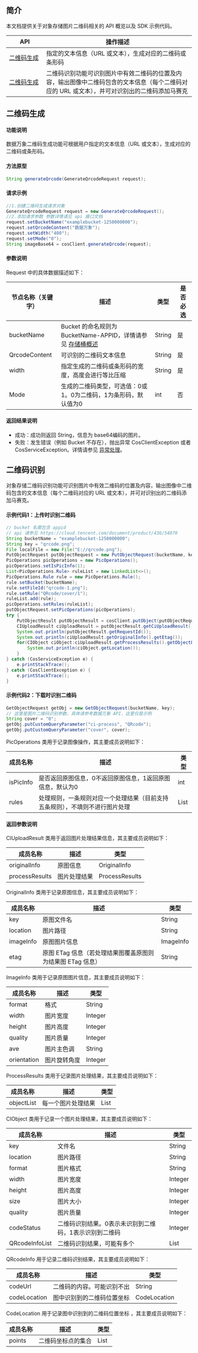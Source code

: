 ## 简介

本文档提供关于对象存储图片二维码相关的 API 概览以及 SDK 示例代码。
<table>
<thead>
<tr>
<th width=20%> API</th>
<th width=80%>操作描述</th>
</tr>
</thead>
<tbody>
<tr>
<td><a href="https://cloud.tencent.com/document/product/460/53491">二维码生成</a></td>
<td>指定的文本信息（URL 或文本），生成对应的二维码或条形码</td>
</tr>
<tr>
<td><a href="https://cloud.tencent.com/document/product/436/54070">二维码生成</a></td>
<td>二维码识别功能可识别图片中有效二维码的位置及内容，输出图像中二维码包含的文本信息（每个二维码对应的 URL 或文本），并可对识别出的二维码添加马赛克</td>
</tr>
</tbody>
</table>

## 二维码生成

#### 功能说明

数据万象二维码生成功能可根据用户指定的文本信息（URL 或文本），生成对应的二维码或条形码。

#### 方法原型

```java
String generateQrcode(GenerateQrcodeRequest request);
```

#### 请求示例

```java
//1.创建二维码生成请求对象
GenerateQrcodeRequest request = new GenerateQrcodeRequest();
//2.添加请求参数 参数详情请见 api 接口文档
request.setBucketName("examplebucket-1250000000");
request.setQrcodeContent("数据万象");
request.setWidth("400");
request.setMode("0");
String imageBase64 = cosClient.generateQrcode(request);
```

#### 参数说明

Request 中的具体数据描述如下：

| 节点名称（关键字）  | 描述                                                     | 类型      | 是否必选 |
| ------------------ | -------------------------------------------------------- | --------- | ---- |
| bucketName |Bucket 的命名规则为 BucketName-APPID，详情请参见 [存储桶概述](https://cloud.tencent.com/document/product/436/13312) | String |是|
| QrcodeContent	  | 可识别的二维码文本信息		 | String    | 是   |
| width  | 指定生成的二维码或条形码的宽度，高度会进行等比压缩		 | String    | 是   |
| Mode  | 生成的二维码类型，可选值：0或1。0为二维码，1为条形码，默认值为0		 | int    | 否   |

#### 返回结果说明

- 成功：成功则返回 String，信息为 base64编码的图片。 
- 失败：发生错误（例如 Bucket 不存在），抛出异常 CosClientException 或者 CosServiceException。详情请参见 [异常处理](https://cloud.tencent.com/document/product/436/35218)。


## 二维码识别

对象存储二维码识别功能可识别图片中有效二维码的位置及内容，输出图像中二维码包含的文本信息（每个二维码对应的 URL 或文本），并可对识别出的二维码添加马赛克。

#### 示例代码1：上传时识别二维码

[//]: # ".cssg-snippet-upload-with-pic-operation"

```java
// bucket 名需包含 appid
// api 请参见 https://cloud.tencent.com/document/product/436/54070
String bucketName = "examplebucket-1250000000";
String key = "qrcode.png";
File localFile = new File("E://qrcode.png");
PutObjectRequest putObjectRequest = new PutObjectRequest(bucketName, key, localFile);
PicOperations picOperations = new PicOperations();
picOperations.setIsPicInfo(1);
List<PicOperations.Rule> ruleList = new LinkedList<>();
PicOperations.Rule rule = new PicOperations.Rule();
rule.setBucket(bucketName);
rule.setFileId("qrcode-1.png");
rule.setRule("QRcode/cover/1");
ruleList.add(rule);
picOperations.setRules(ruleList);
putObjectRequest.setPicOperations(picOperations);
try {
    PutObjectResult putObjectResult = cosClient.putObject(putObjectRequest);
    CIUploadResult ciUploadResult = putObjectResult.getCiUploadResult();
    System.out.println(putObjectResult.getRequestId());
    System.out.println(ciUploadResult.getOriginalInfo().getEtag());
    for(CIObject ciObject:ciUploadResult.getProcessResults().getObjectList()) {
        System.out.println(ciObject.getLocation());
    }
} catch (CosServiceException e) {
    e.printStackTrace();
} catch (CosClientException e) {
    e.printStackTrace();
}
```

#### 示例代码2：下载时识别二维码

[//]: # ".cssg-snippet-process-with-pic-operation"
```java
GetObjectRequest getObj = new GetObjectRequest(bucketName, key);
// 这里是图片二维码识别参数，具体请参考数据万象 API，这里仅是示例
String cover = "0";
getObj.putCustomQueryParameter("ci-process", "QRcode");
getObj.putCustomQueryParameter("cover", cover);
```


PicOperations 类用于记录图像操作，其主要成员说明如下：

| 成员名称  | 描述                                                         | 类型 |
| --------- | ------------------------------------------------------------ | ---- |
| isPicInfo | 是否返回原图信息，0不返回原图信息，1返回原图信息，默认为0    | int  |
| rules     | 处理规则，一条规则对应一个处理结果（目前支持五条规则），不填则不进行图片处理 | List |

#### 返回参数说明

CIUploadResult 类用于返回图片处理结果信息，其主要成员说明如下：

| 成员名称       | 描述         | 类型           |
| -------------- | ------------ | -------------- |
| originalInfo   | 原图信息     | OriginalInfo   |
| processResults | 图片处理结果 | ProcessResults |

  OriginalInfo 类用于记录原图信息，其主要成员说明如下：

| 成员名称  | 描述                                                       | 类型      |
| --------- | ---------------------------------------------------------- | --------- |
| key       | 原图文件名                                                 | String    |
| location  | 图片路径                                                   | String    |
| imageInfo | 原图图片信息                                               | ImageInfo |
| etag      | 原图 ETag 信息（若处理结果图覆盖原图则为结果图 ETag 信息） | String    |

ImageInfo 类用于记录原图图片信息，其主要成员说明如下：

| 成员名称    | 描述         | 类型    |
| ----------- | ------------ | ------- |
| format      | 格式         | String  |
| width       | 图片宽度     | Integer |
| height      | 图片高度     | Integer |
| quality     | 图片质量     | Integer |
| ave         | 图片主色调   | String  |
| orientation | 图片旋转角度 | Integer |

ProcessResults 类用于记录图片处理结果，其主要成员说明如下：

| 成员名称   | 描述               | 类型 |
| ---------- | ------------------ | ---- |
| objectList | 每一个图片处理结果 | List |

CIObject 类用于记录一个图片处理结果，其主要成员说明如下：

| 成员名称       | 描述                                                   | 类型    |
| -------------- | ------------------------------------------------------ | ------- |
| key            | 文件名                                                 | String  |
| location       | 图片路径                                               | String  |
| format         | 图片格式                                               | String  |
| width          | 图片宽度                                               | Integer |
| height         | 图片高度                                               | Integer |
| size           | 图片大小                                               | Integer |
| quality        | 图片质量                                               | Integer |
| codeStatus     | 二维码识别结果。0表示未识别到二维码，1表示识别到二维码 | Integer |
| QRcodeInfoList | 二维码识别结果，可能有多个                             | List    |

QRcodeInfo 用于记录二维码识别结果，其主要成员说明如下：

| 成员名称     | 描述                       | 类型         |
| ------------ | -------------------------- | ------------ |
| codeUrl      | 二维码的内容。可能识别不出 | String       |
| codeLocation | 图中识别到的二维码位置坐标 | CodeLocation |

CodeLocation 用于记录图中识别到的二维码位置坐标 ，其主要成员说明如下：

| 成员名称 | 描述               | 类型 |
| -------- | ------------------ | ---- |
| points   | 二维码坐标点的集合 | List |

